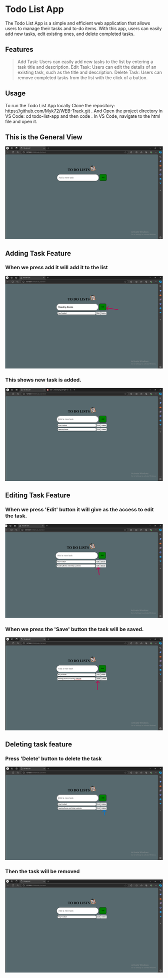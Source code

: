 # Todo List App

The Todo List App is a simple and efficient web application that allows users to manage their tasks and to-do items. With this app, users can easily add new tasks, edit existing ones, and delete completed tasks.

## Features

 > Add Task: Users can easily add new tasks to the list by entering a task title and description.
 > Edit Task: Users can edit the details of an existing task, such as the title and description.
 > Delete Task: Users can remove completed tasks from the list with the click of a button.

## Usage

To run the Todo List App locally Clone the repository: https://github.com/Myk72/WEB-Track.git . And Open the project directory in VS Code: cd todo-list-app and then code . In VS Code, navigate to the html file and open it.


## This is the General View
![alt text](https://github.com/Myk72/WEB-Track/blob/main/Task1/images/Screenshot%202024-08-06%20132323.png)

## Adding Task Feature

### When we press add it will add it to the list
![alt text](https://github.com/Myk72/WEB-Track/blob/main/Task1/images/Screenshot%202024-08-06%20132417.png)

### This shows new task is added.
![alt text](https://github.com/Myk72/WEB-Track/blob/main/Task1/images/Screenshot%202024-08-06%20145430.png)

## Editing Task Feature
### When we press 'Edit' button it will give as the access to edit the task.
![alt text](https://github.com/Myk72/WEB-Track/blob/main/Task1/images/Screenshot%202024-08-06%20132710.png)

### When we press the 'Save' button the task will be saved.
![alt text](https://github.com/Myk72/WEB-Track/blob/main/Task1/images/Screenshot%202024-08-06%20132643.png)

## Deleting task feature

### Press 'Delete' button to delete the task
![alt text](https://github.com/Myk72/WEB-Track/blob/main/Task1/images/Screenshot%202024-08-06%20133130.png)

### Then the task will be removed
![alt text](https://github.com/Myk72/WEB-Track/blob/main/Task1/images/Screenshot%202024-08-06%20132726.png)
